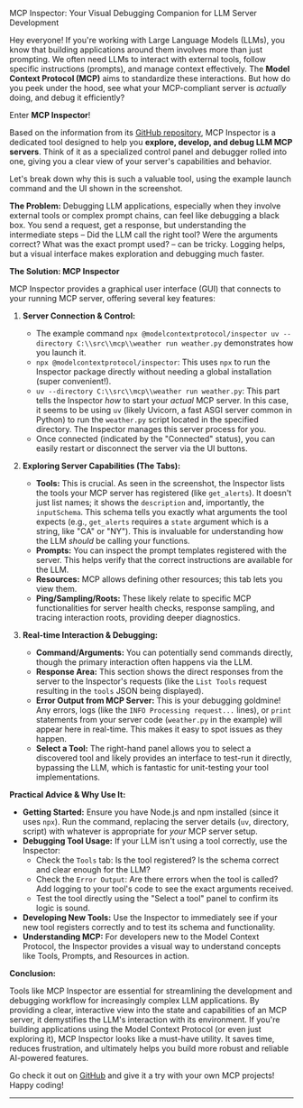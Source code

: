 MCP Inspector: Your Visual Debugging Companion for LLM Server Development

Hey everyone! If you're working with Large Language Models (LLMs), you know that building applications around them involves more than just prompting. We often need LLMs to interact with external tools, follow specific instructions (prompts), and manage context effectively. The **Model Context Protocol (MCP)** aims to standardize these interactions. But how do you peek under the hood, see what your MCP-compliant server is *actually* doing, and debug it efficiently?

Enter **MCP Inspector**!

Based on the information from its [GitHub repository](https://github.com/modelcontextprotocol/inspector), MCP Inspector is a dedicated tool designed to help you **explore, develop, and debug LLM MCP servers**. Think of it as a specialized control panel and debugger rolled into one, giving you a clear view of your server's capabilities and behavior.

Let's break down why this is such a valuable tool, using the example launch command and the UI shown in the screenshot.

**The Problem:** Debugging LLM applications, especially when they involve external tools or complex prompt chains, can feel like debugging a black box. You send a request, get a response, but understanding the intermediate steps – Did the LLM call the right tool? Were the arguments correct? What was the exact prompt used? – can be tricky. Logging helps, but a visual interface makes exploration and debugging much faster.

**The Solution: MCP Inspector**

MCP Inspector provides a graphical user interface (GUI) that connects to your running MCP server, offering several key features:

1.  **Server Connection & Control:**
    *   The example command `npx @modelcontextprotocol/inspector uv --directory C:\\src\\mcp\\weather run weather.py` demonstrates how you launch it.
    *   `npx @modelcontextprotocol/inspector`: This uses `npx` to run the Inspector package directly without needing a global installation (super convenient!).
    *   `uv --directory C:\\src\\mcp\\weather run weather.py`: This part tells the Inspector *how* to start your *actual* MCP server. In this case, it seems to be using `uv` (likely Uvicorn, a fast ASGI server common in Python) to run the `weather.py` script located in the specified directory. The Inspector manages this server process for you.
    *   Once connected (indicated by the "Connected" status), you can easily restart or disconnect the server via the UI buttons.

2.  **Exploring Server Capabilities (The Tabs):**
    *   **Tools:** This is crucial. As seen in the screenshot, the Inspector lists the tools your MCP server has registered (like `get_alerts`). It doesn't just list names; it shows the `description` and, importantly, the `inputSchema`. This schema tells you exactly what arguments the tool expects (e.g., `get_alerts` requires a `state` argument which is a string, like "CA" or "NY"). This is invaluable for understanding how the LLM *should* be calling your functions.
    *   **Prompts:** You can inspect the prompt templates registered with the server. This helps verify that the correct instructions are available for the LLM.
    *   **Resources:** MCP allows defining other resources; this tab lets you view them.
    *   **Ping/Sampling/Roots:** These likely relate to specific MCP functionalities for server health checks, response sampling, and tracing interaction roots, providing deeper diagnostics.

3.  **Real-time Interaction & Debugging:**
    *   **Command/Arguments:** You can potentially send commands directly, though the primary interaction often happens via the LLM.
    *   **Response Area:** This section shows the direct responses from the server to the Inspector's requests (like the `List Tools` request resulting in the `tools` JSON being displayed).
    *   **Error Output from MCP Server:** This is your debugging goldmine! Any errors, logs (like the `INFO Processing request...` lines), or `print` statements from your server code (`weather.py` in the example) will appear here in real-time. This makes it easy to spot issues as they happen.
    *   **Select a Tool:** The right-hand panel allows you to select a discovered tool and likely provides an interface to test-run it directly, bypassing the LLM, which is fantastic for unit-testing your tool implementations.

**Practical Advice & Why Use It:**

*   **Getting Started:** Ensure you have Node.js and npm installed (since it uses `npx`). Run the command, replacing the server details (`uv`, directory, script) with whatever is appropriate for *your* MCP server setup.
*   **Debugging Tool Usage:** If your LLM isn't using a tool correctly, use the Inspector:
    *   Check the `Tools` tab: Is the tool registered? Is the schema correct and clear enough for the LLM?
    *   Check the `Error Output`: Are there errors when the tool is called? Add logging to your tool's code to see the exact arguments received.
    *   Test the tool directly using the "Select a tool" panel to confirm its logic is sound.
*   **Developing New Tools:** Use the Inspector to immediately see if your new tool registers correctly and to test its schema and functionality.
*   **Understanding MCP:** For developers new to the Model Context Protocol, the Inspector provides a visual way to understand concepts like Tools, Prompts, and Resources in action.

**Conclusion:**

Tools like MCP Inspector are essential for streamlining the development and debugging workflow for increasingly complex LLM applications. By providing a clear, interactive view into the state and capabilities of an MCP server, it demystifies the LLM's interaction with its environment. If you're building applications using the Model Context Protocol (or even just exploring it), MCP Inspector looks like a must-have utility. It saves time, reduces frustration, and ultimately helps you build more robust and reliable AI-powered features.

Go check it out on [GitHub](https://github.com/modelcontextprotocol/inspector) and give it a try with your own MCP projects! Happy coding!

---